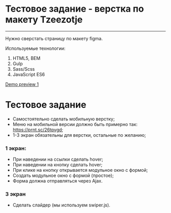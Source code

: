 # Тестовое задание - верстка по макету Tzeezotje

---

Нужно сверстать страницу по макету figma.

Используемые технологии:

1. HTML5, BEM
2. Gulp
3. Sass/Scss
4. JavaScript ES6


[Demo preview 1](https://nanammii.github.io/nevatrip-test/)

# Тестовое задание #

- Самостоятельно сделать мобильную верстку;
- Меню на мобильной версии должно быть примерно так: https://prnt.sc/26tpvgd;
- 1-3 экран обязательны для верстки, остальные по желанию;
### 1 экран: ###
- При наведении на ссылки сделать hover;
- При наведении на кнопку сделать hover;
- При клике на кнопку открывается модульное окно с формой;
- Создать модульное окно с формой (простое);
- Форма должна отправляться через Ajax.
### 3 экран ###
- Сделать слайдер (мы используем swiper.js).

